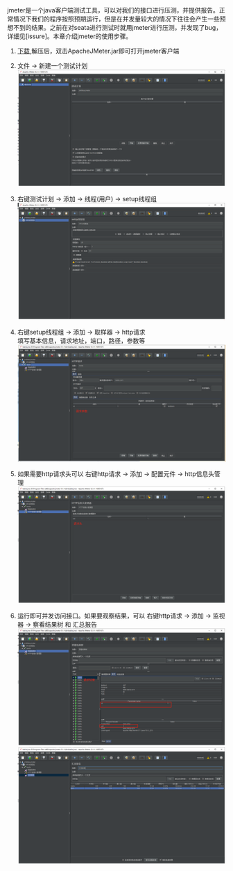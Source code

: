 jmeter是一个java客户端测试工具，可以对我们的接口进行压测，并提供报告。正常情况下我们的程序按照预期运行，但是在并发量较大的情况下往往会产生一些预想不到的结果。之前在对seata进行测试时就用jmeter进行压测，并发现了bug，详细见[issure]。本章介绍jmeter的使用步骤。

1. [下载](https://jmeter.apache.org/download_jmeter.cgi),解压后，双击ApacheJMeter.jar即可打开jmeter客户端

2. 文件 -> 新建一个测试计划  
![image](https://github.com/jmilktea/jmilktea/blob/master/%E5%B7%A5%E5%85%B7%E7%B1%BB/jmeter/images/%E6%96%B0%E5%BB%BA%E6%B5%8B%E8%AF%95%E8%AE%A1%E5%88%92.png)

3. 右键测试计划 -> 添加 -> 线程(用户) -> setup线程组  
![image](https://github.com/jmilktea/jmilktea/blob/master/%E5%B7%A5%E5%85%B7%E7%B1%BB/jmeter/images/%E8%AE%BE%E7%BD%AE%E7%BA%BF%E7%A8%8B%E7%BB%84.png)

4. 右键setup线程组 -> 添加 -> 取样器 -> http请求  
填写基本信息，请求地址，端口，路径，参数等    
![image](https://github.com/jmilktea/jmilktea/blob/master/%E5%B7%A5%E5%85%B7%E7%B1%BB/jmeter/images/%E8%AF%B7%E6%B1%82%E5%8F%82%E6%95%B0.png)

5. 如果需要http请求头可以 右键http请求 -> 添加 -> 配置元件 -> http信息头管理   
![image](https://github.com/jmilktea/jmilktea/blob/master/%E5%B7%A5%E5%85%B7%E7%B1%BB/jmeter/images/%E8%AF%B7%E6%B1%82%E5%A4%B4.png)  

6. 运行即可并发访问接口。如果要观察结果，可以 右键http请求 -> 添加 -> 监视器 -> 察看结果树 和 汇总报告  
![image](https://github.com/jmilktea/jmilktea/blob/master/%E5%B7%A5%E5%85%B7%E7%B1%BB/jmeter/images/%E8%AF%B7%E6%B1%82%E7%BB%93%E6%9E%9C.png)
![image](https://github.com/jmilktea/jmilktea/blob/master/%E5%B7%A5%E5%85%B7%E7%B1%BB/jmeter/images/%E6%B1%87%E6%80%BB%E6%8A%A5%E5%91%8A.png)
